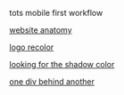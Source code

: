 
tots mobile first workflow

[website anatomy](https://medium.com/tylergaid/website-design-101-essential-terms-64bc4a52847f)

[logo recolor](https://stackoverflow.com/questions/24224112/css-filter-make-color-image-with-transparency-white)

[looking for the shadow color](https://htmlcolorcodes.com/color-chart/)

[one div behind another](https://stackoverflow.com/questions/19561585/how-to-make-div-go-behind-another-div)
